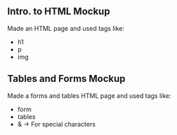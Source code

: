 ## **Intro. to HTML Mockup**

Made an HTML page and used tags like:

- h1
- p
- img

## **Tables and Forms Mockup**

Made a forms and tables HTML page and used tags like:

- form
- tables
- & -> For special characters
